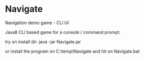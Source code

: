 # Navigate
Navigation demo game - CLI UI

Java8 CLI based game for a console / command prompt.

try on install dir: java -jar Navigate.jar

or install the program on C:\temp\Navigate and hit on Navigate.bat
